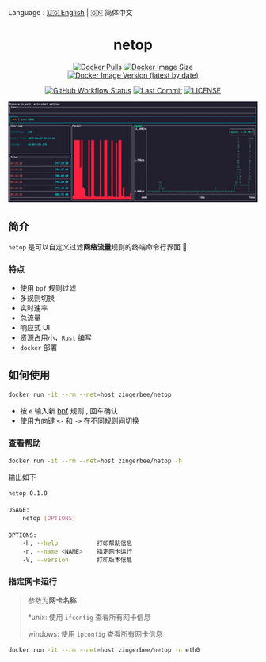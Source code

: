 Language : [🇺🇸 English](./README.md) | 🇨🇳 简体中文

<h1 align="center">netop</h1>
<div align="center">

[![Docker Pulls](https://img.shields.io/docker/pulls/zingerbee/netop?style=flat)](https://hub.docker.com/r/zingerbee/netop)
[![Docker Image Size](https://img.shields.io/docker/image-size/zingerbee/netop)](https://hub.docker.com/r/zingerbee/netop/tags)
[![Docker Image Version (latest by date)](https://img.shields.io/docker/v/zingerbee/netop)](https://hub.docker.com/r/zingerbee/netop/tags)

</div>

<div align="center">

[![GitHub Workflow Status](https://img.shields.io/github/workflow/status/ZingerLittleBee/netop/Docker%20Images%20CI)](https://github.com/ZingerLittleBee/netop/actions)
[![Last Commit](https://img.shields.io/github/last-commit/ZingerLittleBee/netop)](https://github.com/ZingerLittleBee/netop/commits/main)
[![LICENSE](https://img.shields.io/crates/l/port-selector)](./LICENSE)

</div>

<div align="center">
<img src="./snapshot/dashboard.gif">
</div>

## 简介
`netop` 是可以自定义过滤**网络流量**规则的终端命令行界面 🎯

### 特点
- 使用 `bpf` 规则过滤
- 多规则切换
- 实时速率
- 总流量
- 响应式 UI
- 资源占用小，`Rust` 编写
- `docker` 部署



## 如何使用
```bash
docker run -it --rm --net=host zingerbee/netop
```

- 按 `e` 输入新 [bpf](https://biot.com/capstats/bpf.html) 规则 , 回车确认
- 使用方向键 `<-` 和 `->` 在不同规则间切换

### 查看帮助
```bash
docker run -it --rm --net=host zingerbee/netop -h
```
输出如下
```bash
netop 0.1.0

USAGE:
    netop [OPTIONS]

OPTIONS:
    -h, --help           打印帮助信息
    -n, --name <NAME>    指定网卡运行
    -V, --version        打印版本信息
```

### 指定网卡运行
> 参数为**网卡名称**
>
> *unix: 使用 `ifconfig` 查看所有网卡信息
>
> windows: 使用 `ipconfig` 查看所有网卡信息
```bash
docker run -it --rm --net=host zingerbee/netop -n eth0
```